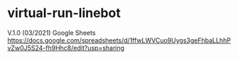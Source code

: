 # virtual-run-linebot
V.1.0 (03/2021)
Google Sheets
https://docs.google.com/spreadsheets/d/1ffwLWVCuo9Uygs3geFhbaLLhhPvZw0J5S24-fh9Hhc8/edit?usp=sharing
